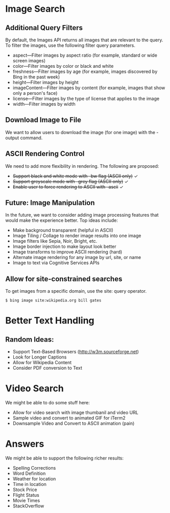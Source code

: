 # Image Search
## Additional Query Filters

By default, the Images API returns all images that are relevant to the query. To filter the images, use the following filter query parameters.

- aspect—Filter images by aspect ratio (for example, standard or wide screen images) 
- color—Filter images by color or black and white
- freshness—Filter images by age (for example, images discovered by Bing in the past week)
- height—Filter images by height
- imageContent—Filter images by content (for example, images that show only a person's face)
- license—Filter images by the type of license that applies to the image
- width—Filter images by width

## Download Image to File
We want to allow users to download the image (for one image) with the -output <file> command.


## ASCII Rendering Control
We need to add more flexibility in rendering. The following are proposed:

- <del>Support black and white mode with -bw flag (ASCII only)</del> ✓
- <del>Support greyscale mode with -grey flag (ASCII only)</del> ✓
- <del>Enable user to force rendering to ASCII with -ascii</del> ✓ 


## Future: Image Manipulation
In the future, we want to consider adding image processing features that would make the experience better. Top ideas include:

- Make background transparent (helpful in ASCII)
- Image Tiling / Collage to render image results into one image
- Image filters like Sepia, Noir, Bright, etc.
- Image border injection to make layout look better
- Image transforms to improve ASCII rendering (hard)
- Alternate image rendering for any image by url, site, or name
- Image to text via Cognitive Services APIs


## Allow for site-constrained searches
To get images from a specific domain, use the site: query operator. 

```
$ bing image site:wikipedia.org bill gates
```


# Better Text Handling
## Random Ideas:

- Support Text-Based Browsers (http://w3m.sourceforge.net)
- Look for Longer Captions
- Allow for Wikipedia Content
- Consider PDF conversion to Text


# Video Search
We might be able to do some stuff here:

- Allow for video search with image thumbanil and video URL
- Sample video and convert to animated GIF for iTerm2
- Downsample Video and Convert to ASCII animation (pain)

# Answers
We might be able to support the following richer results:

- Spelling Corrections
- Word Definition
- Weather for location
- Time in location
- Stock Price
- Flight Status
- Movie Times
- StackOverflow


